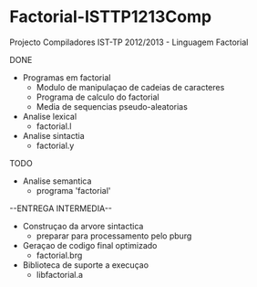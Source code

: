 Factorial-ISTTP1213Comp
=======================

Projecto Compiladores IST-TP 2012/2013 - Linguagem Factorial

DONE
+ Programas em factorial
	- Modulo de manipulaçao de cadeias de caracteres
	- Programa de calculo do factorial
	- Media de sequencias pseudo-aleatorias
+ Analise lexical
	- factorial.l
+ Analise sintactia
	- factorial.y

TODO
+ Analise semantica
	- programa 'factorial'

--ENTREGA INTERMEDIA--

+ Construçao da arvore sintactica 
	- preparar para processamento pelo pburg
+ Geraçao de codigo final optimizado
	- factorial.brg
+ Biblioteca de suporte a execuçao
	- libfactorial.a

